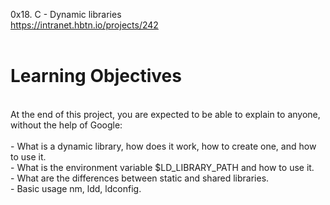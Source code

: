 0x18. C - Dynamic libraries<br>
https://intranet.hbtn.io/projects/242<br>
<br>
# Learning Objectives<br>
<br>
At the end of this project, you are expected to be able to explain to anyone, without the help of Google:<br>
<br>
- What is a dynamic library, how does it work, how to create one, and how to use it.<br>
- What is the environment variable $LD_LIBRARY_PATH and how to use it.<br>
- What are the differences between static and shared libraries.<br>
- Basic usage nm, ldd, ldconfig.<br>
<br>

